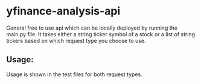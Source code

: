 # yfinance-analysis-api

General free to use api which can be locally deployed by running the main.py file. It takes either a string ticker symbol
of a stock or a list of string tickers based on which request type you choose to use.

## Usage:
Usage is shown in the test files for both request types.
